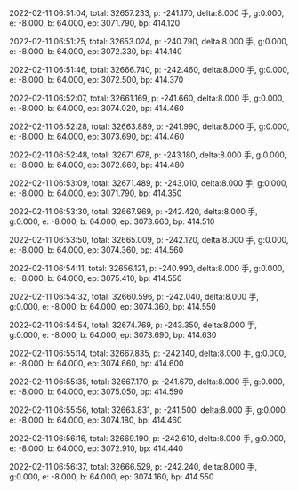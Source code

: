 2022-02-11 06:51:04, total: 32657.233, p: -241.170, delta:8.000 手, g:0.000, e: -8.000, b: 64.000, ep: 3071.790, bp: 414.120

2022-02-11 06:51:25, total: 32653.024, p: -240.790, delta:8.000 手, g:0.000, e: -8.000, b: 64.000, ep: 3072.330, bp: 414.140

2022-02-11 06:51:46, total: 32666.740, p: -242.460, delta:8.000 手, g:0.000, e: -8.000, b: 64.000, ep: 3072.500, bp: 414.370

2022-02-11 06:52:07, total: 32661.169, p: -241.660, delta:8.000 手, g:0.000, e: -8.000, b: 64.000, ep: 3074.020, bp: 414.460

2022-02-11 06:52:28, total: 32663.889, p: -241.990, delta:8.000 手, g:0.000, e: -8.000, b: 64.000, ep: 3073.690, bp: 414.460

2022-02-11 06:52:48, total: 32671.678, p: -243.180, delta:8.000 手, g:0.000, e: -8.000, b: 64.000, ep: 3072.660, bp: 414.480

2022-02-11 06:53:09, total: 32671.489, p: -243.010, delta:8.000 手, g:0.000, e: -8.000, b: 64.000, ep: 3071.790, bp: 414.350

2022-02-11 06:53:30, total: 32667.969, p: -242.420, delta:8.000 手, g:0.000, e: -8.000, b: 64.000, ep: 3073.660, bp: 414.510

2022-02-11 06:53:50, total: 32665.009, p: -242.120, delta:8.000 手, g:0.000, e: -8.000, b: 64.000, ep: 3074.360, bp: 414.560

2022-02-11 06:54:11, total: 32656.121, p: -240.990, delta:8.000 手, g:0.000, e: -8.000, b: 64.000, ep: 3075.410, bp: 414.550

2022-02-11 06:54:32, total: 32660.596, p: -242.040, delta:8.000 手, g:0.000, e: -8.000, b: 64.000, ep: 3074.360, bp: 414.550

2022-02-11 06:54:54, total: 32674.769, p: -243.350, delta:8.000 手, g:0.000, e: -8.000, b: 64.000, ep: 3073.690, bp: 414.630

2022-02-11 06:55:14, total: 32667.835, p: -242.140, delta:8.000 手, g:0.000, e: -8.000, b: 64.000, ep: 3074.660, bp: 414.600

2022-02-11 06:55:35, total: 32667.170, p: -241.670, delta:8.000 手, g:0.000, e: -8.000, b: 64.000, ep: 3075.050, bp: 414.590

2022-02-11 06:55:56, total: 32663.831, p: -241.500, delta:8.000 手, g:0.000, e: -8.000, b: 64.000, ep: 3074.180, bp: 414.460

2022-02-11 06:56:16, total: 32669.190, p: -242.610, delta:8.000 手, g:0.000, e: -8.000, b: 64.000, ep: 3072.910, bp: 414.440

2022-02-11 06:56:37, total: 32666.529, p: -242.240, delta:8.000 手, g:0.000, e: -8.000, b: 64.000, ep: 3074.160, bp: 414.550